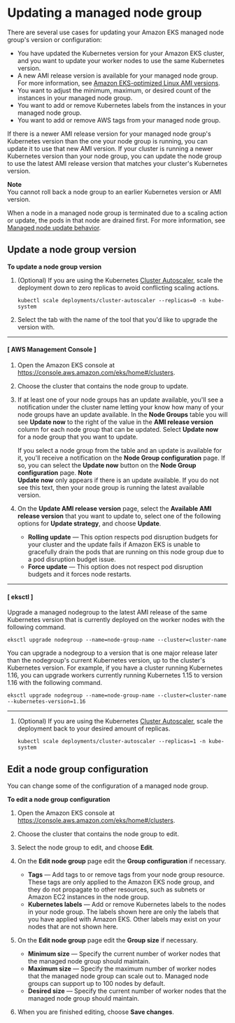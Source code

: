 # Updating a managed node group<a name="update-managed-node-group"></a>

There are several use cases for updating your Amazon EKS managed node group's version or configuration:
+ You have updated the Kubernetes version for your Amazon EKS cluster, and you want to update your worker nodes to use the same Kubernetes version\.
+ A new AMI release version is available for your managed node group\. For more information, see [Amazon EKS\-optimized Linux AMI versions](eks-linux-ami-versions.md)\.
+ You want to adjust the minimum, maximum, or desired count of the instances in your managed node group\.
+ You want to add or remove Kubernetes labels from the instances in your managed node group\.
+ You want to add or remove AWS tags from your managed node group\.

If there is a newer AMI release version for your managed node group's Kubernetes version than the one your node group is running, you can update it to use that new AMI version\. If your cluster is running a newer Kubernetes version than your node group, you can update the node group to use the latest AMI release version that matches your cluster's Kubernetes version\.

**Note**  
You cannot roll back a node group to an earlier Kubernetes version or AMI version\.

When a node in a managed node group is terminated due to a scaling action or update, the pods in that node are drained first\. For more information, see [Managed node update behavior](managed-node-update-behavior.md)\.

## Update a node group version<a name="mng-update"></a>

**To update a node group version**

1. \(Optional\) If you are using the Kubernetes [Cluster Autoscaler](https://github.com/kubernetes/autoscaler/tree/master/cluster-autoscaler), scale the deployment down to zero replicas to avoid conflicting scaling actions\.

   ```
   kubectl scale deployments/cluster-autoscaler --replicas=0 -n kube-system
   ```

1. Select the tab with the name of the tool that you'd like to upgrade the version with\.

------
#### [ AWS Management Console ]

   1. Open the Amazon EKS console at [https://console\.aws\.amazon\.com/eks/home\#/clusters](https://console.aws.amazon.com/eks/home#/clusters)\.

   1. Choose the cluster that contains the node group to update\.

   1. If at least one of your node groups has an update available, you'll see a notification under the cluster name letting your know how many of your node groups have an update available\. In the **Node Groups** table you will see **Update now** to the right of the value in the **AMI release version** column for each node group that can be updated\. Select **Update now** for a node group that you want to update\.

      If you select a node group from the table and an update is available for it, you'll receive a notification on the **Node Group configuration** page\. If so, you can select the **Update now** button on the **Node Group configuration** page\.
**Note**  
**Update now** only appears if there is an update available\. If you do not see this text, then your node group is running the latest available version\.

   1. On the **Update AMI release version** page, select the **Available AMI release version** that you want to update to, select one of the following options for **Update strategy**, and choose **Update**\.
      + **Rolling update** — This option respects pod disruption budgets for your cluster and the update fails if Amazon EKS is unable to gracefully drain the pods that are running on this node group due to a pod disruption budget issue\.
      + **Force update** — This option does not respect pod disruption budgets and it forces node restarts\.

------
#### [ eksctl ]

   Upgrade a managed nodegroup to the latest AMI release of the same Kubernetes version that is currently deployed on the worker nodes with the following command\.

   ```
   eksctl upgrade nodegroup --name=node-group-name --cluster=cluster-name
   ```

   You can upgrade a nodegroup to a version that is one major release later than the nodegroup's current Kubernetes version, up to the cluster's Kubernetes version\. For example, if you have a cluster running Kubernetes 1\.16, you can upgrade workers currently running Kubernetes 1\.15 to version 1\.16 with the following command\.

   ```
   eksctl upgrade nodegroup --name=node-group-name --cluster=cluster-name --kubernetes-version=1.16
   ```

------

1. \(Optional\) If you are using the Kubernetes [Cluster Autoscaler](https://github.com/kubernetes/autoscaler/tree/master/cluster-autoscaler), scale the deployment back to your desired amount of replicas\.

   ```
   kubectl scale deployments/cluster-autoscaler --replicas=1 -n kube-system
   ```

## Edit a node group configuration<a name="mng-edit"></a>

You can change some of the configuration of a managed node group\.

**To edit a node group configuration**

1. Open the Amazon EKS console at [https://console\.aws\.amazon\.com/eks/home\#/clusters](https://console.aws.amazon.com/eks/home#/clusters)\.

1. Choose the cluster that contains the node group to edit\.

1. Select the node group to edit, and choose **Edit**\.

1. On the **Edit node group** page edit the **Group configuration** if necessary\.
   + **Tags** — Add tags to or remove tags from your node group resource\. These tags are only applied to the Amazon EKS node group, and they do not propagate to other resources, such as subnets or Amazon EC2 instances in the node group\.
   + **Kubernetes labels** — Add or remove Kubernetes labels to the nodes in your node group\. The labels shown here are only the labels that you have applied with Amazon EKS\. Other labels may exist on your nodes that are not shown here\.

1. On the **Edit node group** page edit the **Group size** if necessary\.
   + **Minimum size** — Specify the current number of worker nodes that the managed node group should maintain\.
   + **Maximum size** — Specify the maximum number of worker nodes that the managed node group can scale out to\. Managed node groups can support up to 100 nodes by default\.
   + **Desired size** — Specify the current number of worker nodes that the managed node group should maintain\.

1. When you are finished editing, choose **Save changes**\.
